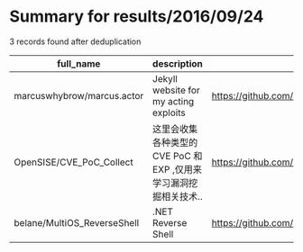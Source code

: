 
# Summary for results/2016/09/24
    
3 records found after deduplication

| full_name | description | html_url | matched_list | matched_count | pushed_at | size | stargazers_count | language | forks_count |
|-----------------------------|-----------------------------------------|------------------------------------------------|----------------|-----------------|---------------------------|--------|--------------------|------------|---------------|
| marcuswhybrow/marcus.actor | Jekyll website for my acting exploits | https://github.com/marcuswhybrow/marcus.actor | ['exploit'] | 1 | 2016-09-24 04:57:02+00:00 | 6 | 0 | HTML | 0 |
| OpenSISE/CVE_PoC_Collect | 这里会收集各种类型的CVE PoC 和EXP ,仅用来学习漏洞挖掘相关技术.. | https://github.com/OpenSISE/CVE_PoC_Collect | ['cve poc'] | 1 | 2016-09-24 07:20:56+00:00 | 2333 | 29 | C | 20 |
| belane/MultiOS_ReverseShell | .NET Reverse Shell | https://github.com/belane/MultiOS_ReverseShell | ['shellcode'] | 1 | 2016-09-24 23:24:40+00:00 | 7 | 13 | C# | 6 |
